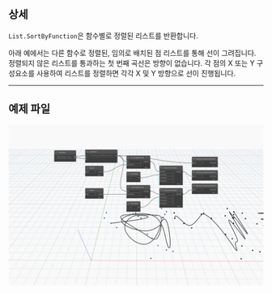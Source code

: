 ## 상세
`List.SortByFunction`은 함수별로 정렬된 리스트를 반환합니다.

아래 예에서는 다른 함수로 정렬된, 임의로 배치된 점 리스트를 통해 선이 그려집니다. 정렬되지 않은 리스트를 통과하는 첫 번째 곡선은 방향이 없습니다. 각 점의 X 또는 Y 구성요소를 사용하여 리스트를 정렬하면 각각 X 및 Y 방향으로 선이 진행됩니다.
___
## 예제 파일

![List.SortByFunction](./List.SortByFunction_img.jpg)
